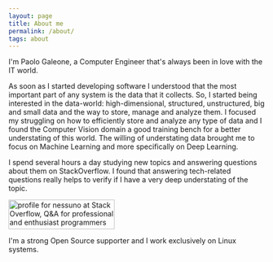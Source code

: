 ```yaml
---
layout: page
title: About me
permalink: /about/
tags: about
---
```


I'm Paolo Galeone, a Computer Engineer that's always been in love with the IT world.

As soon as I started developing software I understood that the most important part of any system is the data that it collects.
So, I started being interested in the data-world: high-dimensional, structured, unstructured, big and small data and the way to store, manage and analyze them.
I focused my struggling on how to efficiently store and analyze any type of data and I found the Computer Vision domain a good training bench for a better understating of this world.
The willing of understating data brought me to focus on Machine Learning and more specifically on Deep Learning.

I spend several hours a day studying new topics and answering questions about them on StackOverflow. I found that answering tech-related questions really helps to verify if I have a very deep understating of the topic.

<a href="https://stackoverflow.com/users/2891324/nessuno">
<img src="https://stackoverflow.com/users/flair/2891324.png" width="208" height="58" alt="profile for nessuno at Stack Overflow, Q&amp;A for professional and enthusiast programmers" title="profile for nessuno at Stack Overflow, Q&amp;A for professional and enthusiast programmers">
</a>

I'm a strong Open Source supporter and I work exclusively on Linux systems.
